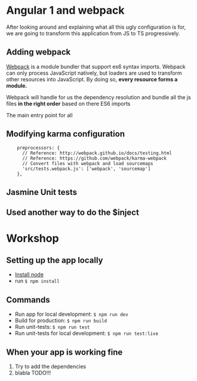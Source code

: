 # Angular 1 and webpack

After looking around and explaining what all this ugly configuration is for, we are going to transform this application from JS to TS progressively.

## Adding webpack

[Webpack](https://webpack.github.io) is a module bundler that support es6 syntax imports. Webpack can only process JavaScript natively,
but loaders are used to transform other resources into JavaScript. By doing so, **every resource forms a module.**

Webpack will handle for us the dependency resolution and bundle all the js files **in the right order** based on there ES6 imports

The main entry point for all

## Modifying karma configuration

```
    preprocessors: {
      // Reference: http://webpack.github.io/docs/testing.html
      // Reference: https://github.com/webpack/karma-webpack
      // Convert files with webpack and load sourcemaps
      'src/tests.webpack.js': ['webpack', 'sourcemap']
    },
```

## Jasmine Unit tests


## Used another way to do the $inject


# Workshop

## Setting up the app locally
* [Install node](https://nodejs.org)
* run `$ npm install`

## Commands
* Run app for local development: `$ npm run dev`
* Build for production: `$ npm run build`
* Run unit-tests: `$ npm run test`
* Run unit-tests for local development: `$ npm run test:live`

## When your app is working fine


1. Try to add the dependencies
2. blabla TODO!!!
